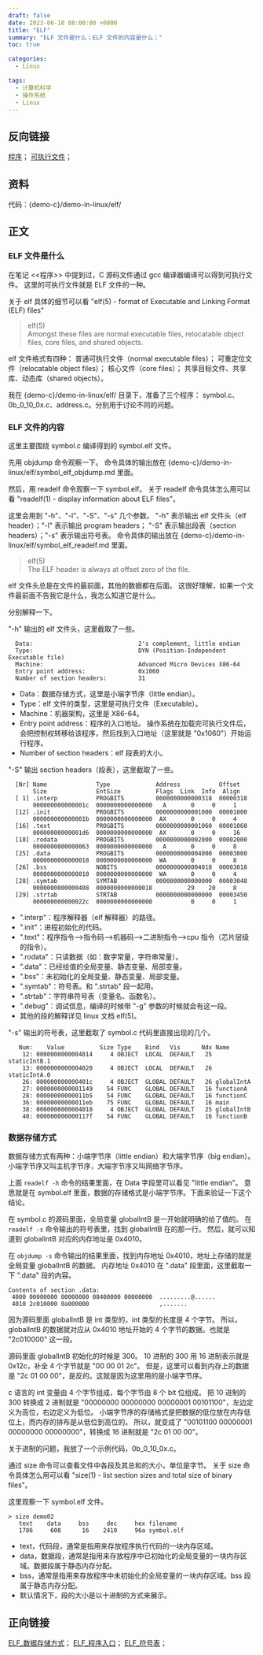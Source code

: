 ```yaml
---
draft: false
date: 2023-06-10 08:00:00 +0800
title: "ELF"
summary: "ELF 文件是什么；ELF 文件的内容是什么；"
toc: true

categories:
  - Linux

tags:
  - 计算机科学
  - 操作系统
  - Linux
---
```


## 反向链接

[程序](/post/computer-science/program/程序)；
[可执行文件](/post/computer-science/program/可执行文件)；

## 资料

代码：{demo-c}/demo-in-linux/elf/

## 正文

### ELF 文件是什么

在笔记 <<程序>> 中提到过，C 源码文件通过 gcc 编译器编译可以得到可执行文件。
这里的可执行文件就是 ELF 文件的一种。

关于 elf 具体的细节可以看 "elf(5) - format of Executable and Linking Format (ELF) files"

> elf(5)<br/>
> Amongst these files are normal executable files, relocatable object files, core files, and shared objects.

elf 文件格式有四种：
普通可执行文件（normal executable files）；
可重定位文件（relocatable object files）；
核心文件（core files）；
共享目标文件、共享库、动态库（shared objects）。

我在 {demo-c}/demo-in-linux/elf/ 目录下，准备了三个程序：
symbol.c、0b_0_10_0x.c、address.c。分别用于讨论不同的问题。

### ELF 文件的内容

这里主要围绕 symbol.c 编译得到的 symbol.elf 文件。

先用 objdump 命令观察一下。
命令具体的输出放在 {demo-c}/demo-in-linux/elf/symbol_elf_objdump.md 里面。

然后，用 readelf 命令观察一下 symbol.elf。
关于 readelf 命令具体怎么用可以看 "readelf(1) - display information about ELF files"。

这里会用到 "-h"、"-l"、"-S"、"-s" 几个参数。
"-h" 表示输出 elf 文件头（elf header）；"-l" 表示输出 program headers；
"-S" 表示输出段表（section headers）；"-s" 表示输出符号表。
命令具体的输出放在 {demo-c}/demo-in-linux/elf/symbol_elf_readelf.md 里面。

> elf(5)<br/>
> The ELF header is always at offset zero of the file.

elf 文件头总是在文件的最前面，其他的数据都在后面。
这很好理解，如果一个文件最前面不告我它是什么，我怎么知道它是什么。

分别解释一下。

"-h" 输出的 elf 文件头，这里截取了一些。

```
  Data:                              2's complement, little endian
  Type:                              DYN (Position-Independent Executable file)
  Machine:                           Advanced Micro Devices X86-64
  Entry point address:               0x1060
  Number of section headers:         31
```

- Data：数据存储方式，这里是小端字节序（little endian）。
- Type：elf 文件的类型，这里是可执行文件（Executable）。
- Machine：机器架构，这里是 X86-64。
- Entry point address：程序的入口地址。
  操作系统在加载完可执行文件后，会把控制权转移给该程序，然后找到入口地址（这里就是 "0x1060"）开始运行程序。
- Number of section headers：elf 段表的大小。

"-S" 输出 section headers（段表），这里截取了一些。

```
  [Nr] Name              Type             Address           Offset
       Size              EntSize          Flags  Link  Info  Align
  [ 1] .interp           PROGBITS         0000000000000318  00000318
       000000000000001c  0000000000000000   A       0     0     1
  [12] .init             PROGBITS         0000000000001000  00001000
       000000000000001b  0000000000000000  AX       0     0     4
  [16] .text             PROGBITS         0000000000001060  00001060
       00000000000001d6  0000000000000000  AX       0     0     16
  [18] .rodata           PROGBITS         0000000000002000  00002000
       0000000000000063  0000000000000000   A       0     0     8
  [25] .data             PROGBITS         0000000000004000  00003000
       0000000000000018  0000000000000000  WA       0     0     8
  [26] .bss              NOBITS           0000000000004018  00003018
       0000000000000010  0000000000000000  WA       0     0     4
  [28] .symtab           SYMTAB           0000000000000000  00003048
       0000000000000408  0000000000000018          29    20     8
  [29] .strtab           STRTAB           0000000000000000  00003450
       000000000000022c  0000000000000000           0     0     1
```

- ".interp"：程序解释器（elf 解释器）的路径。
- ".init"：进程初始化的代码。
- ".text"：程序指令-->指令码-->机器码-->二进制指令-->cpu 指令（芯片层级的指令）。
- ".rodata"：只读数据（如：数字常量，字符串常量）。
- ".data"：已经给值的全局变量、静态变量、局部变量。
- ".bss"：未初始化的全局变量、静态变量、局部变量。
- ".symtab"：符号表。和 ".strtab" 段一起用。
- ".strtab"：字符串符号表（变量名、函数名）。
- ".debug"：调试信息，编译的时候带 "-g" 参数的时候就会有这一段。
- 其他的段的解释详见 linux 文档 elf(5)。

"-s" 输出的符号表，这里截取了 symbol.c 代码里直接出现的几个。

```
   Num:    Value          Size Type    Bind   Vis      Ndx Name
    12: 0000000000004014     4 OBJECT  LOCAL  DEFAULT   25 staticIntB.1
    13: 0000000000004020     4 OBJECT  LOCAL  DEFAULT   26 staticIntA.0
    26: 000000000000401c     4 OBJECT  GLOBAL DEFAULT   26 globalIntA
    27: 0000000000001149    54 FUNC    GLOBAL DEFAULT   16 functionA
    28: 00000000000011b5    54 FUNC    GLOBAL DEFAULT   16 functionC
    36: 00000000000011eb    75 FUNC    GLOBAL DEFAULT   16 main
    38: 0000000000004010     4 OBJECT  GLOBAL DEFAULT   25 globalIntB
    40: 000000000000117f    54 FUNC    GLOBAL DEFAULT   16 functionB
```

### 数据存储方式

数据存储方式有两种：小端字节序（little endian）和大端字节序（big endian）。
小端字节序又叫主机字节序，大端字节序又叫网络字节序。

上面 `readelf -h` 命令的结果里面，在 Data 字段里可以看见 "little endian"。
意思就是在 symbol.elf 里面，数据的存储格式是小端字节序。下面来验证一下这个结论。

在 symbol.c 的源码里面，全局变量 globalIntB 是一开始就明确的给了值的。
在 `readelf -s` 命令输出的符号表里，找到 globalIntB 在的那一行。
然后，就可以知道到 globalIntB 对应的内存地址是 0x4010。

在 `objdump -s` 命令输出的结果里面，找到内存地址 0x4010，地址上存储的就是全局变量 globalIntB 的数据。
内存地址 0x4010 在 ".data" 段里面，这里截取一下 ".data" 段的内容。

```
Contents of section .data:
 4000 00000000 00000000 08400000 00000000  .........@......
 4010 2c010000 0a000000                    ,.......        
```

因为源码里面 globalIntB 是 int 类型的，int 类型的长度是 4 个字节。
所以，globalIntB 的数据就对应从 0x4010 地址开始的 4 个字节的数据。也就是 "2c010000" 这一段。

源码里面 globalIntB 初始化的时候是 300。
10 进制的 300 用 16 进制表示就是 0x12c，补全 4 个字节就是 "00 00 01 2c"。
但是，这里可以看到内存上的数据是 "2c 01 00 00"，是反的。这就是因为这里用的是小端字节序。

c 语言的 int 变量由 4 个字节组成，每个字节由 8 个 bit 位组成。
把 10 进制的 300 转换成 2 进制就是 "00000000 00000000 00000001 00101100"，左边定义为高位，右边定义为低位。
小端字节序的存储格式是把数据的低位放在内存低位上，而内存的排布是从低位到高位的。
所以，就变成了 "00101100 00000001 00000000 00000000"，转换成 16 进制就是 "2c 01 00 00"。

关于进制的问题，我放了一个示例代码，0b_0_10_0x.c。

通过 size 命令可以查看文件中各段及其总和的大小，单位是字节。
关于 size 命令具体怎么用可以看 "size(1) - list section sizes and total size of binary files"。

这里观察一下 symbol.elf 文件。

```
> size demo02
   text	   data	    bss	    dec	    hex	filename
   1786	    608	     16	   2410	    96a	symbol.elf
```

- text，代码段，通常是指用来存放程序执行代码的一块内存区域。
- data，数据段，通常是指用来存放程序中已初始化的全局变量的一块内存区域。数据段属于静态内存分配。
- bss，通常是指用来存放程序中未初始化的全局变量的一块内存区域。bss 段属于静态内存分配。
- 默认情况下，段的大小是以十进制的方式来展示。

## 正向链接

[ELF_数据存储方式](/post/computer-science/operating-system/linux/ELF_数据存储方式)；
[ELF_程序入口](/post/computer-science/operating-system/linux/ELF_程序入口)；
[ELF_符号表](/post/computer-science/operating-system/linux/ELF_符号表)；

